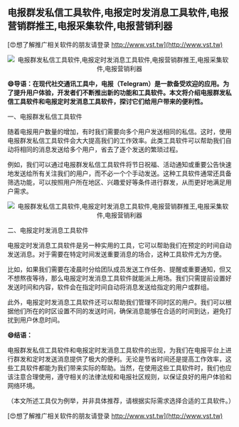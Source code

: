 ## **电报群发私信工具软件,电报定时发消息工具软件,电报营销群推王,电报采集软件,电报营销利器**

[😍想了解推广相关软件的朋友请登录 http://www.vst.tw](http://www.vst.tw)

 <center><img src="https://vst.tw/MP4/tuiguang/png/1.png" alt="电报群发私信工具软件,电报定时发消息工具软件,电报营销群推王,电报采集软件,电报营销利器"></center>

**😄导语：在现代社交通讯工具中，电报（Telegram）是一款备受欢迎的应用。为了提升用户体验，开发者们不断推出新的功能和工具软件。本文将介绍电报群发私信工具软件和电报定时发消息工具软件，探讨它们给用户带来的便利性。**

一、电报群发私信工具软件

随着电报用户数量的增加，有时我们需要向多个用户发送相同的私信。这时，使用电报群发私信工具软件会大大提高我们的工作效率。此类工具软件可以帮助我们自动将相同的消息发送给多个用户，省去了逐个发送的繁琐过程。

例如，我们可以通过电报群发私信工具软件将节日祝福、活动通知或重要公告快速地发送给所有关注我们的用户，而不必一个个手动发送。这种工具软件通常还具备筛选功能，可以按照用户所在地区、兴趣爱好等条件进行群发，从而更好地满足用户需求。

 <center><img src="https://vst.tw/MP4/tuiguang/png/5.png" alt="电报群发私信工具软件,电报定时发消息工具软件,电报营销群推王,电报采集软件,电报营销利器"></center>

二、电报定时发消息工具软件

电报定时发消息工具软件是另一种实用的工具，它可以帮助我们在预定的时间自动发送消息。对于需要在特定时间发送重要消息的场合，这种工具软件尤为方便。

比如，如果我们需要在凌晨时分给团队成员发送工作任务、提醒或重要通知，但又不想熬夜等待，那么电报定时发消息工具软件就能派上用场。我们只需提前设置好发送时间和内容，软件会在指定时间自动将消息发送给指定的用户或群组。

此外，电报定时发消息工具软件还可以帮助我们管理不同时区的用户。我们可以根据他们所在的时区设置不同的发送时间，确保消息能够在合适的时间到达，避免打扰到用户休息时间。

**😄结语：**

电报群发私信工具软件和电报定时发消息工具软件的出现，为我们在电报平台上进行群发和定时发送消息提供了极大的便利。无论是节省时间还是提高工作效率，这些工具软件都能为我们带来实际的帮助。当然，在使用这些工具软件时，我们也应该注意合理使用，遵守相关的法律法规和电报社区规则，以保证良好的用户体验和网络环境。

（本文所述工具仅为例举，并非具体推荐，请根据实际需求选择合适的工具软件。）

[😍想了解推广相关软件的朋友请登录 http://www.vst.tw](http://www.vst.tw)



